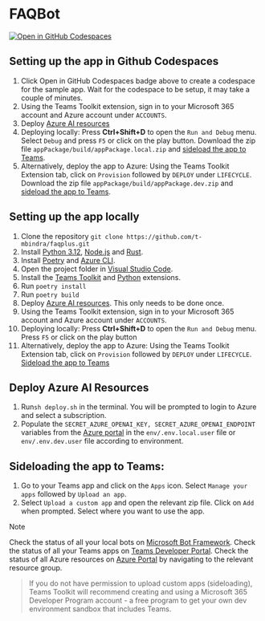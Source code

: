 # FAQBot

[![Open in GitHub Codespaces](https://github.com/codespaces/badge.svg)](https://github.com/codespaces/new?hide_repo_select=true&ref=main&repo=829777713&devcontainer_path=.devcontainer%2Fdevcontainer.json&resume=1)

<!-- @import "[TOC]" {cmd="toc" depthFrom=1 depthTo=6 orderedList=false} -->

<!-- code_chunk_output -->

## Setting up the app in Github Codespaces

1. Click Open in GitHub Codespaces badge above to create a codespace for the sample app. Wait for the codespace to be setup, it may take a couple of minutes.
2. Using the Teams Toolkit extension, sign in to your Microsoft 365 account and Azure account under ```ACCOUNTS```.
3. Deploy [Azure AI resources](#deploy-azure-ai-resources)
4. Deploying locally:
   Press **Ctrl+Shift+D** to open the ```Run and Debug``` menu. Select ```Debug``` and press ```F5``` or click on the play button.
   Download the zip file ```appPackage/build/appPackage.local.zip``` and [sideload the app to Teams](#sideloading-the-app-to-teams).
5. Alternatively, deploy the app to Azure:
   Using the Teams Toolkit Extension tab, click on ```Provision``` followed by ```DEPLOY``` under ```LIFECYCLE```.
   Download the zip file ```appPackage/build/appPackage.dev.zip``` and [sideload the app to Teams](#sideloading-the-app-to-teams).

## Setting up the app locally

1. Clone the repository
   ```git clone https://github.com/t-mbindra/faqplus.git```
2. Install [Python 3.12](https://www.python.org/downloads/), [Node.js](https://nodejs.org/) and [Rust](https://www.rust-lang.org/tools/install).
4. Install  [Poetry](https://python-poetry.org/docs/#installation) and [Azure CLI](https://learn.microsoft.com/en-us/cli/azure/install-azure-cli).
5. Open the project folder in [Visual Studio Code](https://code.visualstudio.com/download).
6. Install the [Teams Toolkit](https://marketplace.visualstudio.com/items?itemName=TeamsDevApp.ms-teams-vscode-extension) and [Python](https://marketplace.visualstudio.com/items?itemName=ms-python.python) extensions.
8. Run
   ```poetry install```
9. Run
   ```poetry build```
10. Deploy [Azure AI resources](#deploy-azure-ai-resources). This only needs to be done once.
11. Using the Teams Toolkit extension, sign in to your Microsoft 365 account and Azure account under ```ACCOUNTS```.
12. Deploying locally:
   Press **Ctrl+Shift+D** to open the ```Run and Debug``` menu. Press ```F5``` or click on the play button
14. Alternatively, deploy the app to Azure:
    Using the Teams Toolkit Extension tab, click on ```Provision``` followed by ```DEPLOY``` under ```LIFECYCLE```. [Sideload the app to Teams](#sideloading-the-app-to-teams)

## Deploy Azure AI Resources
1. Run```sh deploy.sh``` in the terminal. You will be prompted to login to Azure and select a subscription.
3. Populate the ```SECRET_AZURE_OPENAI_KEY, SECRET_AZURE_OPENAI_ENDPOINT``` variables from the [Azure portal](https://ms.portal.azure.com/) in the ```env/.env.local.user``` file or ```env/.env.dev.user``` file according to environment.

## Sideloading the app to Teams:
1. Go to your Teams app and click on the ```Apps``` icon. Select ```Manage your apps``` followed by ```Upload an app```.
2. Select ```Upload a custom app``` and open the relevant zip file. Click on ```Add``` when prompted. Select where you want to use the app.

>[!Note]
> Check the status of all your local bots on [Microsoft Bot Framework](https://dev.botframework.com/bots).
> Check the status of all your Teams apps on [Teams Developer Portal](https://dev.teams.microsoft.com/apps).
> Check the status of all Azure resources on [Azure Portal](https://portal.azure.com/#home) by navigating to the relevant resource group.

> If you do not have permission to upload custom apps (sideloading), Teams Toolkit will recommend creating and using a Microsoft 365 Developer Program account - a free program to get your own dev environment sandbox that includes Teams.
